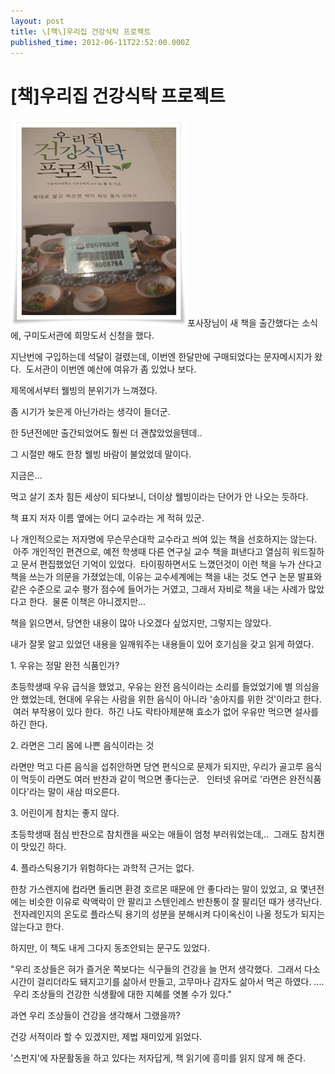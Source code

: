 ```yaml
---
layout: post
title: \[책\]우리집 건강식탁 프로젝트
published_time: 2012-06-11T22:52:00.000Z
---
```


# \[책\]우리집 건강식탁 프로젝트


![](../pds/201206/11/80/a0109780_4fd5f12ce45c2.jpg)포사장님이 새 책을 출간했다는 소식에, 구미도서관에 희망도서 신청을 했다.

지난번에 구입하는데 석달이 걸렸는데, 이번엔 한달만에 구매되었다는 문자메시지가 왔다.  도서관이 이번엔 예산에 여유가 좀 있었나 보다.

제목에서부터 웰빙의 분위기가 느껴졌다.

좀 시기가 늦은게 아닌가라는 생각이 들더군.

한 5년전에만 출간되었어도 훨씬 더 괜찮았었을텐데..

그 시절만 해도 한창 웰빙 바람이 불었었데 말이다.

지금은...

먹고 살기 조차 힘든 세상이 되다보니, 더이상 웰빙이라는 단어가 안 나오는 듯하다.

책 표지 저자 이름 옆에는 어디 교수라는 게 적혀 있군.

나 개인적으로는 저자명에 무슨무슨대학 교수라고 씌여 있는 책을 선호하지는 않는다.  아주 개인적인 편견으로, 예전 학생때 다른 연구실 교수 책을 펴낸다고 열심히 워드질하고 문서 편집했었던 기억이 있었다.  타이핑하면서도 느꼈던것이 이런 책을 누가 산다고 책을 쓰는가 의문을 가졌었는데, 이유는 교수세계에는 책을 내는 것도 연구 논문 발표와 같은 수준으로 교수 평가 점수에 들어가는 거였고, 그래서 자비로 책을 내는 사례가 많았다고 한다.  물론 이책은 아니겠지만...

책을 읽으면서, 당연한 내용이 많아 나오겠다 싶었지만, 그렇지는 않았다.

내가 잘못 알고 있었던 내용을 일깨워주는 내용들이 있어 호기심을 갖고 읽게 하였다.

1\. 우유는 정말 완전 식품인가?

초등학생때 우유 급식을 했었고, 우유는 완전 음식이라는 소리를 들었었기에 별 의심을 안 했었는데, 현대에 우유는 사람을 위한 음식이 아니라 '송아지를 위한 것'이라고 한다.  여러 부작용이 있다 한다.  하긴 나도 락타아제분해 효소가 없어 우유만 먹으면 설사를 하긴 한다.

2\. 라면은 그리 몸에 나쁜 음식이라는 것

라면만 먹고 다른 음식을 섭취안하면 당연 편식으로 문제가 되지만, 우리가 골고루 음식이 먹듯이 라면도 여러 반찬과 같이 먹으면 좋다는군.   인터넷 유머로 '라면은 완전식품이다'라는 말이 새삼 떠오른다.

3\. 어린이게 참치는 좋지 않다.

초등학생때 점심 반찬으로 참치캔을 싸오는 애들이 엄청 부러워었는데,..  그래도 참치캔이 맛있긴 하다.

4\. 플라스틱용기가 위험하다는 과학적 근거는 없다.

한창 가스렌지에 컵라면 돌리면 환경 호르몬 때문에 안 좋다라는 말이 있었고, 요 몇년전에는 비슷한 이유로 락액락이 안 팔리고 스텐인레스 반찬통이 잘 팔리던 때가 생각난다.  전자레인지의 온도로 플라스틱 용기의 성분을 분해시켜 다이옥신이 나올 정도가 되지는 않는다고 한다.

하지만, 이 책도 내게 그다지 동조안되는 문구도 있었다.

"우리 조상들은 혀가 즐거운 쪽보다는 식구들의 건강을 늘 먼저 생각했다.  그래서 다소 시간이 걸리더라도 돼지고기를 삶아서 만들고, 고무마나 감자도 삶아서 먹곤 하였다. ....  우리 조상들의 건강한 식생활에 대한 지혜를 엿볼 수가 있다."

과연 우리 조상들이 건강을 생각해서 그랬을까?

건강 서적이라 할 수 있겠지만, 제법 재미있게 읽었다.

'스펀지'에 자문활동을 하고 있다는 저자답게, 책 읽기에 흥미를 읽지 않게 해 준다.

